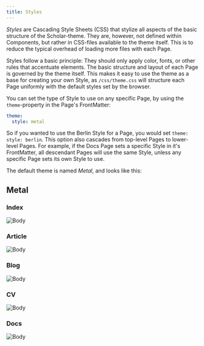 ```yaml
---
title: Styles
---
```


_Styles_ are Cascading Style Sheets (CSS) that stylize all aspects of the basic structure of the Scholar-theme. They are, however, not defined within Components, but rather in CSS-files available to the theme itself. This is to reduce the typical overhead of loading more files with each Page.

Styles follow a basic principle: They should only apply color, fonts, or other rules that accentuate elements. The basic structure and layout of each Page is governed by the theme itself. This makes it easy to use the theme as a base for creating your own Style, as `/css/theme.css` will structure each Page uniformly with the default styles set by the browser.

You can set the type of Style to use on any specific Page, by using the `theme`-property in the Page's FrontMatter:

```yaml
theme:
  style: metal
```

So if you wanted to use the Berlin Style for a Page, you would set `theme: style: berlin`. This option also cascades from top-level Pages to lower-level Pages. For example, if the Docs Page sets a specific Style in it's FrontMatter, all descendant Pages will use the same Style, unless any specific Page sets its own Style to use.

The default theme is named _Metal_, and looks like this:

## Metal

### Index

![Body](image://styles.spec.js/metal/index/body.png)

### Article

![Body](image://styles.spec.js/metal/article/body.png)

### Blog

![Body](image://styles.spec.js/metal/blog/body.png)

### CV

![Body](image://styles.spec.js/metal/cv/body.png)

### Docs

![Body](image://styles.spec.js/metal/docs/body.png)
